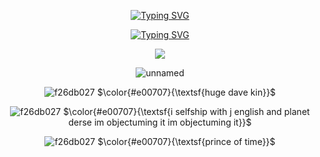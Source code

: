 <div align="center">

[![Typing SVG](https://readme-typing-svg.demolab.com?font=Fira+Code&size=15&pause=1000&color=E00707&center=true&width=435&lines=youre+my+half+brother)](https://git.io/typing-svg)

[![Typing SVG](https://readme-typing-svg.demolab.com?font=Fira+Code&size=15&pause=1000&color=E00707&center=true&width=435&lines=and+my+fully+fledged+friend)](https://git.io/typing-svg)

![](https://komarev.com/ghpvc/?username=terminationprotocol&color=red&label=views)

  ![unnamed](https://github.com/user-attachments/assets/ea6771cf-5f47-4c20-bf49-070ff9b6e05b)

![f26db027](https://github.com/user-attachments/assets/c85a56c2-6c0b-467b-937a-0b469907ac3b) $\color{#e00707}{\textsf{huge dave kin}}$

![f26db027](https://github.com/user-attachments/assets/c85a56c2-6c0b-467b-937a-0b469907ac3b) $\color{#e00707}{\textsf{i selfship with j english and planet derse im objectuming it im objectuming it}}$

![f26db027](https://github.com/user-attachments/assets/c85a56c2-6c0b-467b-937a-0b469907ac3b) $\color{#e00707}{\textsf{prince of time}}$

</div>
